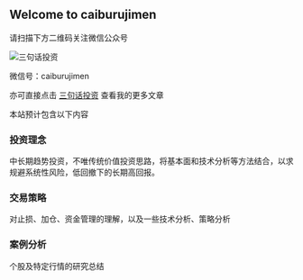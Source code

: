 ## Welcome to caiburujimen

请扫描下方二维码关注微信公众号

 ![三句话投资](http://mmbiz.qpic.cn/mmbiz_jpg/QK7KwQxRuUJfn7VSMRGxgruSmzsqkUnOlQRAGVlNETpNH6iaeZg9NNIJGMWgiaazUDKYjdgGpdqNpPxyXgSpFXibA/640?wx_fmt=jpeg&tp=webp&wxfrom=5&wx_lazy=1)

微信号：caiburujimen

亦可直接点击 [三句话投资](https://mp.weixin.qq.com/mp/homepage?__biz=MzIyNzYwNTk0Nw==&hid=1&sn=e9f272fefd27fa7a7f4e77e167f12c5c&uin=&key=&devicetype=Windows+UnKnow&version=62040525&lang=zh_CN&winzoom=1) 查看我的更多文章



本站预计包含以下内容

### 投资理念

中长期趋势投资，不唯传统价值投资思路，将基本面和技术分析等方法结合，以求规避系统性风险，低回撤下的长期高回报。

### 交易策略

对止损、加仓、资金管理的理解，以及一些技术分析、策略分析

### 案例分析

个股及特定行情的研究总结




